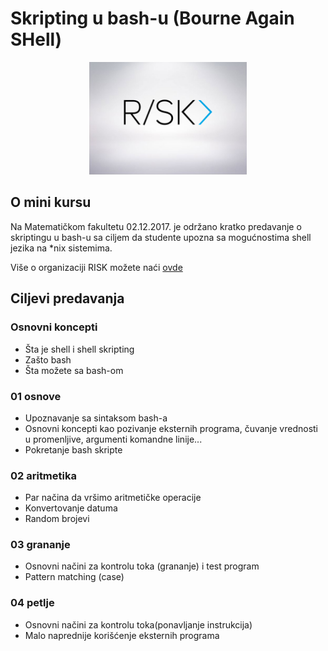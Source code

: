 #  Skripting u bash-u (Bourne Again SHell)
<div align="center"><img width=50% heigth=50% src="./readme_res/logo.jpg"></div>

## O mini kursu
Na Matematičkom fakultetu 02.12.2017. je održano kratko predavanje o skriptingu u bash-u sa ciljem da studente upozna sa mogućnostima shell jezika na *nix sistemima.

Više o organizaciji RISK možete naći [ovde](http://risk.matf.bg.ac.rs)

## Ciljevi predavanja

### Osnovni koncepti
+ Šta je shell i shell skripting
+ Zašto bash
+ Šta možete sa bash-om

### 01 osnove
+ Upoznavanje sa sintaksom bash-a
+ Osnovni koncepti kao pozivanje eksternih programa, čuvanje vrednosti u promenljive, argumenti komandne linije...
+ Pokretanje bash skripte

### 02 aritmetika
+ Par načina da vršimo aritmetičke operacije
+ Konvertovanje datuma
+ Random brojevi

### 03 grananje
+ Osnovni načini za kontrolu toka (grananje) i test program
+ Pattern matching (case)

### 04 petlje
+ Osnovni načini za kontrolu toka(ponavljanje instrukcija)
+ Malo naprednije korišćenje eksternih programa
